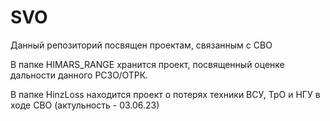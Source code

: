 # SVO
Данный репозиторий посвящен проектам, связанным с СВО

В папке HIMARS_RANGE хранится проект, посвященный оценке дальности данного РСЗО/ОТРК.

В папке HinzLoss находится проект о потерях техники ВСУ, ТрО и НГУ в ходе СВО (актульность - 03.06.23)
